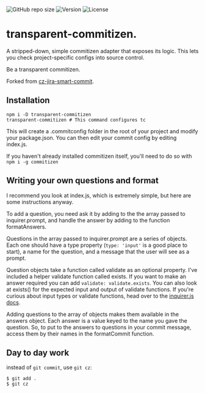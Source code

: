![GitHub repo size](https://img.shields.io/github/repo-size/Ivo-Evans/transparent-commitizen)
![Version](https://img.shields.io/npm/v/transparent-commitizen)
![License](https://img.shields.io/npm/l/transparent-commitizen)

# transparent-commitizen.

A stripped-down, simple commitizen adapter that exposes its logic. This lets you check project-specific configs into source control. 

Be a transparent commitizen.

Forked from [cz-jira-smart-commit](https://www.npmjs.com/package/cz-jira-smart-commit).

## Installation

```
npm i -D transparent-commitizen
transparent-commitizen # This command configures tc
```

This will create a .commitconfig folder in the root of your project and modify your package.json. You can then edit your commit config by editing index.js.

If you haven't already installed commitizen itself, you'll need to do so with `npm i -g commitizen`

## Writing your own questions and format

I recommend you look at index.js, which is extremely simple, but here are some instructions anyway.

To add a question, you need ask it by adding to the the array passed to inquirer.prompt, and handle the answer by adding to the function formatAnswers.

Questions in the array passed to inquirer.prompt are a series of objects. Each one should have a type property (`type: 'input'` is a good place to start), a name for the question, and a message that the user will see as a prompt.

Question objects take a function called validate as an optional property. I've included a helper validate function called exists. If you want to make an answer required you can add `validate: validate.exists`. You can also look at exists() for the expected input and output of validate functions. If you're curious about input types or validate functions, head over to the [inquirer.js docs](https://www.npmjs.com/package/inquirer).

Adding questions to the array of objects makes them available in the answers object. Each answer is a value keyed to the name you gave the question. So, to put to the answers to questions in your commit message, access them by their names in the formatCommit function.

## Day to day work

instead of `git commit`, use `git cz`:

```
$ git add .
$ git cz
```

